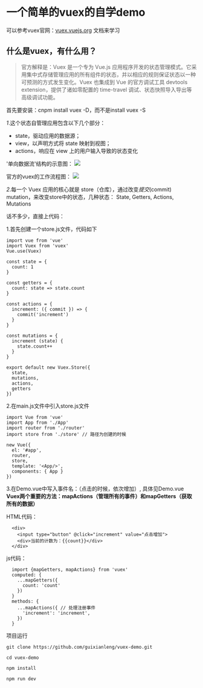 # 一个简单的vuex的自学demo

可以参考vuex官网：[vuex.vuejs.org](https://vuex.vuejs.org) 文档来学习

## 什么是vuex，有什么用？
>官方解释是：Vuex 是一个专为 Vue.js 应用程序开发的状态管理模式。它采用集中式存储管理应用的所有组件的状态，并以相应的规则保证状态以一种可预测的方式发生变化。Vuex 也集成到 Vue 的官方调试工具 devtools extension，提供了诸如零配置的 time-travel 调试、状态快照导入导出等高级调试功能。

首先要安装：cnpm install vuex -D，而不是install vuex -S

*1*.这个状态自管理应用包含以下几个部分：

- state，驱动应用的数据源；
- view，以声明方式将 state 映射到视图；
- actions，响应在 view 上的用户输入导致的状态变化

'单向数据流'结构的示意图：
  ![](https://vuex.vuejs.org/zh-cn/images/flow.png)

官方的vuex的工作流程图：
  ![](https://vuex.vuejs.org/zh-cn/images/vuex.png)

*2*.每一个 Vuex 应用的核心就是 store（仓库），通过改变*提交*(commit) mutation，来改变store中的状态，几种状态： State, Getters, Actions, Mutations

话不多少，直接上代码：

1.首先创建一个store.js文件，代码如下

```
import vue from 'vue'
import Vuex from 'vuex'
Vue.use(Vuex)

const state = {
  count: 1
}

const getters = {
  count: state => state.count
}

const actions = {
  increment: ({ commit }) => {
    commit('increment')
  }
}

const mutations = {
  increment (state) {
    state.count++
  }
}

export default new Vuex.Store({
  state,
  mutations,
  actions,
  getters
})

```
2.在main.js文件中引入store.js文件

```
import Vue from 'vue'
import App from './App'
import router from './router'
import store from './store' // 路径为创建的时候

new Vue({
  el: '#app',
  router,
  store,
  template: '<App/>',
  components: { App }
})

```

3.在Demo.vue中写入事件名：（点击的时候，依次增加）, 具体见Demo.vue
**Vuex两个重要的方法：mapActions（管理所有的事件）和mapGetters（获取所有的数据）**

HTML代码：

```
  <div>
    <input type="button" @click="increment" value="点击增加">
    <div>当前的计数为：{{count}}</div>
  </div>

```
js代码： 

```
  import {mapGetters, mapActions} from 'vuex'
  computed: {
    ...mapGetters({
      count: 'count'
    })
  }
  methods: {
    ...mapActions({ // 处理注册事件
      'increment': 'increment',
    })
  }
```
项目运行
```
git clone https://github.com/guixianleng/vuex-demo.git

cd vuex-demo

npm install

npm run dev

```
